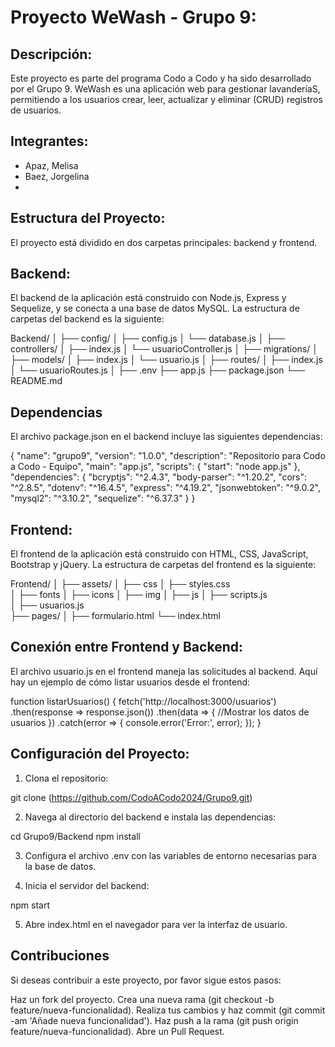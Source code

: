 # Proyecto WeWash - Grupo 9:

## Descripción:
Este proyecto es parte del programa Codo a Codo y ha sido desarrollado por el Grupo 9. WeWash es una aplicación web para gestionar lavanderíaS, permitiendo a los usuarios crear, leer, actualizar y eliminar (CRUD) registros de usuarios.

## Integrantes:
- Apaz, Melisa
- Baez, Jorgelina
- 
## Estructura del Proyecto:
El proyecto está dividido en dos carpetas principales: backend y frontend.

## Backend:
El backend de la aplicación está construido con Node.js, Express y Sequelize, y se conecta a una base de datos MySQL. La estructura de carpetas del backend es la siguiente:

Backend/
│
├── config/
│   ├── config.js
│   └── database.js
│
├── controllers/
│   ├── index.js
│   └── usuarioController.js
│
├── migrations/
│
├── models/
│   ├── index.js
│   └── usuario.js
│
├── routes/
│   ├── index.js
│   └── usuarioRoutes.js
│
├── .env
├── app.js
├── package.json
└── README.md

## Dependencias

El archivo package.json en el backend incluye las siguientes dependencias:

{
  "name": "grupo9",
  "version": "1.0.0",
  "description": "Repositorio para Codo a Codo - Equipo",
  "main": "app.js",
  "scripts": {
    "start": "node app.js"
  },
  "dependencies": {
    "bcryptjs": "^2.4.3",
    "body-parser": "^1.20.2",
    "cors": "^2.8.5",
    "dotenv": "^16.4.5",
    "express": "^4.19.2",
    "jsonwebtoken": "^9.0.2",
    "mysql2": "^3.10.2",
    "sequelize": "^6.37.3"
  }
}


## Frontend:
El frontend de la aplicación está construido con HTML, CSS, JavaScript, Bootstrap y jQuery. La estructura de carpetas del frontend es la siguiente:

Frontend/
│
├── assets/
│   ├── css
│     ├── styles.css  
│   ├── fonts
│   ├── icons
│   ├── img
│   ├── js
│     ├── scripts.js  
│     ├── usuarios.js  
├── pages/
│   ├── formulario.html
└── index.html

## Conexión entre Frontend y Backend:

El archivo usuario.js en el frontend maneja las solicitudes al backend. Aquí hay un ejemplo de cómo listar usuarios desde el frontend:

function listarUsuarios() {
    fetch('http://localhost:3000/usuarios')
        .then(response => response.json())
        .then(data => {
            //Mostrar los datos de usuarios
        })
        .catch(error => {
            console.error('Error:', error);
        });
}

## Configuración del Proyecto:

1. Clona el repositorio:

git clone (https://github.com/CodoACodo2024/Grupo9.git)

2. Navega al directorio del backend e instala las dependencias:

cd Grupo9/Backend
npm install

3. Configura el archivo .env con las variables de entorno necesarias para la base de datos.

4. Inicia el servidor del backend:
   
npm start

5. Abre index.html en el navegador para ver la interfaz de usuario.

## Contribuciones
Si deseas contribuir a este proyecto, por favor sigue estos pasos:

Haz un fork del proyecto.
Crea una nueva rama (git checkout -b feature/nueva-funcionalidad).
Realiza tus cambios y haz commit (git commit -am 'Añade nueva funcionalidad').
Haz push a la rama (git push origin feature/nueva-funcionalidad).
Abre un Pull Request.


